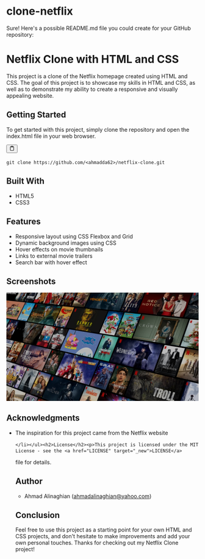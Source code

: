 # clone-netflix
<div class="min-h-[20px] flex flex-col items-start gap-4 whitespace-pre-wrap"><div class="markdown prose w-full break-words dark:prose-invert dark">
  <p>Sure! Here's a possible README.md file you could create for your GitHub repository:</p><h1>Netflix Clone with HTML and CSS</h1><p>This project is a clone of the Netflix homepage created using HTML and CSS. The goal of this project is to showcase my skills in HTML and CSS, as well as to demonstrate my ability to create a responsive and visually appealing website.</p><h2>Getting Started</h2><p>To get started with this project, simply clone the repository and open the index.html file in your web browser.</p><pre><div class="bg-black mb-4 rounded-md"><div class="flex items-center relative text-gray-200 bg-gray-800 px-4 py-2 text-xs font-sans"><span class=""></span><button class="flex ml-auto gap-2"><svg stroke="currentColor" fill="none" stroke-width="2" viewBox="0 0 24 24" stroke-linecap="round" stroke-linejoin="round" class="h-4 w-4" height="1em" width="1em" xmlns="http://www.w3.org/2000/svg"><path d="M16 4h2a2 2 0 0 1 2 2v14a2 2 0 0 1-2 2H6a2 2 0 0 1-2-2V6a2 2 0 0 1 2-2h2"></path><rect x="8" y="2" width="8" height="4" rx="1" ry="1"></rect></svg></button></div><div class="p-4 overflow-y-auto">
<code class="!whitespace-pre hljs language-bash">git <span class="hljs-built_in">clone</span> https://github.com/&lt;ahmadda62&gt;/netflix-clone.git
</code></div></div></pre><h2>Built With</h2><ul><li>HTML5</li><li>CSS3</li></ul><h2>Features</h2><ul><li>Responsive layout using CSS Flexbox and Grid</li>
  <li>Dynamic background images using CSS</li>
  <li>Hover effects on movie thumbnails</li>
  <li>Links to external movie trailers</li>
  <li>Search bar with hover effect</li>
  </ul>
  <h2>Screenshots</h2>
  <p><img src="https://github.com/ahmadad62/clone-netflix/blob/main/DE-en-20221219-popsignuptwoweeks-perspective_alpha_website_large%20(1).jpg" alt="Netflix Clone Screenshot"></p>
  <h2>Acknowledgments</h2>
  <ul><li>The inspiration for this project came from the Netflix website</li>
   
    </li></ul><h2>License</h2><p>This project is licensed under the MIT License - see the <a href="LICENSE" target="_new">LICENSE</a>
  file for details.</p><h2>Author</h2><ul><li>Ahmad Alinaghian (<a href="mailto:ahmad@example.com" target="_new">ahmadalinaghian@yahoo.com</a>)</li>
  </ul>
  <h2>Conclusion</h2><p>Feel free to use this project as a starting point for your own HTML and CSS projects, and don't hesitate to make improvements and add your own personal touches. Thanks for checking out my Netflix Clone project!</p></div>
</div>

